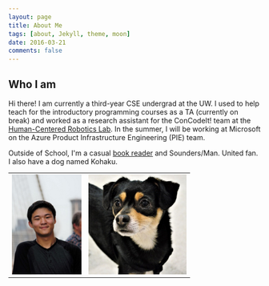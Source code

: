```yaml
---
layout: page
title: About Me
tags: [about, Jekyll, theme, moon]
date: 2016-03-21
comments: false
---
```

    
## Who I am

Hi there! I am currently a third-year CSE undergrad at the UW. I used to help teach for the introductory programming courses as a TA (currently on break) and worked as a research assistant for the ConCodeIt! team at the <a href='https://hcrlab.cs.washington.edu/'>Human-Centered Robotics Lab</a>. In the summer, I will be working at Microsoft on the Azure Product Infrastructure Engineering (PIE) team.

Outside of School, I'm a casual <a href="https://www.goodreads.com/user/show/67088130-mino-nakura">book reader</a> and Sounders/Man. United fan. I also have a dog named Kohaku.


<table><tr>
<td> <img src="mino_nakurafan.jpg" alt="Drawing" style="height: 200px;"/> </td>
<td> <img src="kohaku.jpg" alt="Drawing" style="height: 200px;"/> </td>
</tr></table>
